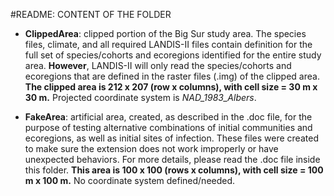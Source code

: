 #README: CONTENT OF THE FOLDER

* **ClippedArea**: clipped portion of the Big Sur study area. The species files, climate, and all required LANDIS-II files contain definition for the full set of species/cohorts and ecoregions       identified for the entire study area. **However**, LANDIS-II will only read the species/cohorts and ecoregions that are defined in the raster files (.img) of the clipped area. **The clipped area is 212 x 207 (row x columns), with cell size = 30 m x 30 m.** Projected coordinate system is _NAD\_1983\_Albers_.

* **FakeArea**: artificial area, created, as described in the .doc file, for the purpose of testing alternative combinations of initial communities and ecoregions, as well as initial sites of infection. These files were created to make sure the extension does not work improperly or have unexpected behaviors. For more details, please read the .doc file inside this folder. **This area is 100 x 100 (rows x columns), with cell size = 100 m x 100 m.** No coordinate system defined/needed.